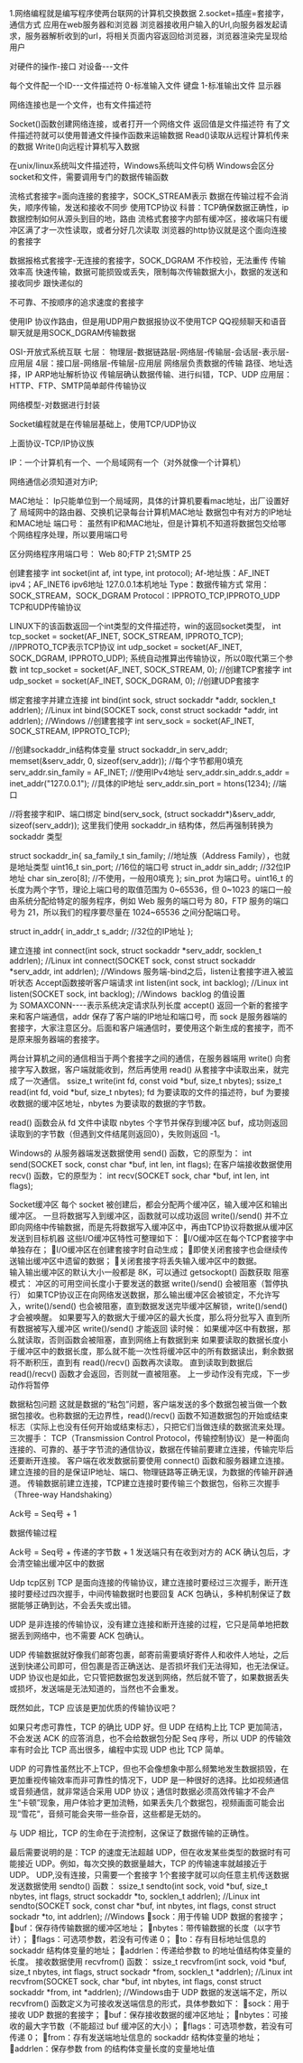 1.网络编程就是编写程序使两台联网的计算机交换数据
2.socket=插座=套接字，通信方式
应用在web服务器和浏览器
浏览器接收用户输入的Url,向服务器发起请求，服务器解析收到的url，将相关页面内容返回给浏览器，浏览器渲染完呈现给用户

对硬件的操作-接口
对设备---文件

每个文件配一个ID---文件描述符
0-标准输入文件  键盘
1-标准输出文件  显示器

网络连接也是一个文件，也有文件描述符

Socket()函数创建网络连接，或者打开一个网络文件  返回值是文件描述符
有了文件描述符就可以使用普通文件操作函数来运输数据
Read()读取从远程计算机传来的数据
Write()向远程计算机写入数据

在unix/linux系统叫文件描述符，Windows系统叫文件句柄
Windows会区分socket和文件，需要调用专门的数据传输函数

流格式套接字=面向连接的套接字，SOCK_STREAM表示
数据在传输过程不会消失，顺序传输，发送和接收不同步
使用TCP协议
科普：TCP确保数据正确性，ip数据控制如何从源头到目的地，路由
流格式套接字内部有缓冲区，接收端只有缓冲区满了才一次性读取，或者分好几次读取
浏览器的http协议就是这个面向连接的套接字

数据报格式套接字-无连接的套接字，SOCK_DGRAM
不作校验，无法重传
传输效率高
快速传输，数据可能损毁或丢失，限制每次传输数据大小，数据的发送和接收同步
跟快递似的

不可靠、不按顺序的追求速度的套接字

使用IP 协议作路由，但是用UDP用户数据报协议不使用TCP
QQ视频聊天和语音聊天就是用SOCK_DGRAM传输数据

OSI-开放式系统互联
七层：
物理层-数据链路层-网络层-传输层-会话层-表示层-应用层
4层：接口层-网络层-传输层-应用层
网络层负责数据的传输 路径、地址选择，IP ARP地址解析协议
传输层确认数据传输、进行纠错，TCP、UDP
应用层：HTTP、FTP、SMTP简单邮件传输协议

网络模型-对数据进行封装

Socket编程就是在传输层基础上，使用TCP/UDP协议

上面协议-TCP/IP协议族


IP：一个计算机有一个、一个局域网有一个（对外就像一个计算机）

网络通信必须知道对方iP;

MAC地址：
Ip只能单位到一个局域网，具体的计算机要看mac地址，出厂设置好了
局域网中的路由器、交换机记录每台计算机MAC地址
数据包中有对方的IP地址和MAC地址
端口号：
虽然有IP和MAC地址，但是计算机不知道将数据包交给哪个网络程序处理，所以要用端口号

区分网络程序用端口号：
Web 80;FTP 21;SMTP 25

创建套接字
int socket(int af, int type, int protocol);
Af-地址族：AF_INET ipv4；AF_INET6 ipv6地址
127.0.0.1本机地址
Type：数据传输方式 常用：SOCK_STREAM，SOCK_DGRAM
Protocol：IPPROTO_TCP,IPPROTO_UDP TCP和UDP传输协议

LINUX下的该函数返回一个int类型的文件描述符，win的返回socket类型，
int tcp_socket = socket(AF_INET, SOCK_STREAM, IPPROTO_TCP);  //IPPROTO_TCP表示TCP协议
int udp_socket = socket(AF_INET, SOCK_DGRAM, IPPROTO_UDP);
系统自动推算出传输协议，所以0取代第三个参数
int tcp_socket = socket(AF_INET, SOCK_STREAM, 0);  //创建TCP套接字
int udp_socket = socket(AF_INET, SOCK_DGRAM, 0);  //创建UDP套接字

绑定套接字并建立连接
int bind(int sock, struct sockaddr *addr, socklen_t addrlen);  //Linux
int bind(SOCKET sock, const struct sockaddr *addr, int addrlen);  //Windows
//创建套接字
int serv_sock = socket(AF_INET, SOCK_STREAM, IPPROTO_TCP);

//创建sockaddr_in结构体变量
struct sockaddr_in serv_addr;
memset(&serv_addr, 0, sizeof(serv_addr));  //每个字节都用0填充
serv_addr.sin_family = AF_INET;  //使用IPv4地址
serv_addr.sin_addr.s_addr = inet_addr("127.0.0.1");  //具体的IP地址
serv_addr.sin_port = htons(1234);  //端口

//将套接字和IP、端口绑定
bind(serv_sock, (struct sockaddr*)&serv_addr, sizeof(serv_addr));
这里我们使用 sockaddr_in 结构体，然后再强制转换为 sockaddr 类型

struct sockaddr_in{
    sa_family_t     sin_family;   //地址族（Address Family），也就是地址类型
    uint16_t        sin_port;     //16位的端口号
    struct in_addr  sin_addr;     //32位IP地址
    char            sin_zero[8];  //不使用，一般用0填充
};
sin_prot 为端口号。uint16_t 的长度为两个字节，理论上端口号的取值范围为 0~65536，但 0~1023 的端口一般由系统分配给特定的服务程序，例如 Web 服务的端口号为 80，FTP 服务的端口号为 21，所以我们的程序要尽量在 1024~65536 之间分配端口号。

struct in_addr{
    in_addr_t  s_addr;  //32位的IP地址
};

建立连接
int connect(int sock, struct sockaddr *serv_addr, socklen_t addrlen);  //Linux
int connect(SOCKET sock, const struct sockaddr *serv_addr, int addrlen);  //Windows
服务端-bind之后，listen让套接字进入被监听状态
Accept函数接听客户端请求
int listen(int sock, int backlog);  //Linux
int listen(SOCKET sock, int backlog);  //Windows
 backlog 的值设置为 SOMAXCONN----表示系统决定请求队列长度
accept() 返回一个新的套接字来和客户端通信，addr 保存了客户端的IP地址和端口号，而 sock 是服务器端的套接字，大家注意区分。后面和客户端通信时，要使用这个新生成的套接字，而不是原来服务器端的套接字。

两台计算机之间的通信相当于两个套接字之间的通信，在服务器端用 write() 向套接字写入数据，客户端就能收到，然后再使用 read() 从套接字中读取出来，就完成了一次通信。
ssize_t write(int fd, const void *buf, size_t nbytes);
ssize_t read(int fd, void *buf, size_t nbytes);
fd 为要读取的文件的描述符，buf 为要接收数据的缓冲区地址，nbytes 为要读取的数据的字节数。

read() 函数会从 fd 文件中读取 nbytes 个字节并保存到缓冲区 buf，成功则返回读取到的字节数（但遇到文件结尾则返回0），失败则返回 -1。

Windows的
从服务器端发送数据使用 send() 函数，它的原型为：
int send(SOCKET sock, const char *buf, int len, int flags);
在客户端接收数据使用 recv() 函数，它的原型为：
int recv(SOCKET sock, char *buf, int len, int flags);

Socket缓冲区
每个 socket 被创建后，都会分配两个缓冲区，输入缓冲区和输出缓冲区。
一旦将数据写入到缓冲区，函数就可以成功返回
write()/send() 并不立即向网络中传输数据，而是先将数据写入缓冲区中，再由TCP协议将数据从缓冲区发送到目标机器
这些I/O缓冲区特性可整理如下：
I/O缓冲区在每个TCP套接字中单独存在；
I/O缓冲区在创建套接字时自动生成；
即使关闭套接字也会继续传送输出缓冲区中遗留的数据；
关闭套接字将丢失输入缓冲区中的数据。                 
输入输出缓冲区的默认大小一般都是 8K，可以通过 getsockopt() 函数获取
阻塞模式：
冲区的可用空间长度小于要发送的数据 write()/send() 会被阻塞（暂停执行）
如果TCP协议正在向网络发送数据，那么输出缓冲区会被锁定，不允许写入，write()/send() 也会被阻塞，直到数据发送完毕缓冲区解锁，write()/send() 才会被唤醒。
如果要写入的数据大于缓冲区的最大长度，那么将分批写入
直到所有数据被写入缓冲区 write()/send() 才能返回
读时候：
如果缓冲区中有数据，那么就读取，否则函数会被阻塞，直到网络上有数据到来
如果要读取的数据长度小于缓冲区中的数据长度，那么就不能一次性将缓冲区中的所有数据读出，剩余数据将不断积压，直到有 read()/recv() 函数再次读取。
直到读取到数据后 read()/recv() 函数才会返回，否则就一直被阻塞。
上一步动作没有完成，下一步动作将暂停

数据粘包问题
这就是数据的“粘包”问题，客户端发送的多个数据包被当做一个数据包接收。也称数据的无边界性，read()/recv() 函数不知道数据包的开始或结束标志（实际上也没有任何开始或结束标志），只把它们当做连续的数据流来处理。
三次握手：
TCP（Transmission Control Protocol，传输控制协议）是一种面向连接的、可靠的、基于字节流的通信协议，数据在传输前要建立连接，传输完毕后还要断开连接。
客户端在收发数据前要使用 connect() 函数和服务器建立连接。建立连接的目的是保证IP地址、端口、物理链路等正确无误，为数据的传输开辟通道。
传输数据前建立连接，TCP建立连接时要传输三个数据包，俗称三次握手（Three-way Handshaking）


Ack号 = Seq号  + 1

数据传输过程

Ack号 = Seq号 + 传递的字节数 + 1
发送端只有在收到对方的 ACK 确认包后，才会清空输出缓冲区中的数据

Udp tcp区别
TCP 是面向连接的传输协议，建立连接时要经过三次握手，断开连接时要经过四次握手，中间传输数据时也要回复 ACK 包确认，多种机制保证了数据能够正确到达，不会丢失或出错。

UDP 是非连接的传输协议，没有建立连接和断开连接的过程，它只是简单地把数据丢到网络中，也不需要 ACK 包确认。

UDP 传输数据就好像我们邮寄包裹，邮寄前需要填好寄件人和收件人地址，之后送到快递公司即可，但包裹是否正确送达、是否损坏我们无法得知，也无法保证。UDP 协议也是如此，它只管把数据包发送到网络，然后就不管了，如果数据丢失或损坏，发送端是无法知道的，当然也不会重发。

既然如此，TCP 应该是更加优质的传输协议吧？

如果只考虑可靠性，TCP 的确比 UDP 好。但 UDP 在结构上比 TCP 更加简洁，不会发送 ACK 的应答消息，也不会给数据包分配 Seq 序号，所以 UDP 的传输效率有时会比 TCP 高出很多，编程中实现 UDP 也比 TCP 简单。

UDP 的可靠性虽然比不上TCP，但也不会像想象中那么频繁地发生数据损毁，在更加重视传输效率而非可靠性的情况下，UDP 是一种很好的选择。比如视频通信或音频通信，就非常适合采用 UDP 协议；通信时数据必须高效传输才不会产生“卡顿”现象，用户体验才更加流畅，如果丢失几个数据包，视频画面可能会出现“雪花”，音频可能会夹带一些杂音，这些都是无妨的。

与 UDP 相比，TCP 的生命在于流控制，这保证了数据传输的正确性。

最后需要说明的是：TCP 的速度无法超越 UDP，但在收发某些类型的数据时有可能接近 UDP。例如，每次交换的数据量越大，TCP 的传输速率就越接近于 UDP。
UDP,没有连接，只需要一个套接字
1个套接字就可以向任意主机传送数据
发送数据使用 sendto() 函数：
ssize_t sendto(int sock, void *buf, size_t nbytes, int flags, struct sockaddr *to, socklen_t addrlen); //Linux
int sendto(SOCKET sock, const char *buf, int nbytes, int flags, const struct sockadr *to, int addrlen); //Windows
sock：用于传输 UDP 数据的套接字；
buf：保存待传输数据的缓冲区地址；
nbytes：带传输数据的长度（以字节计）；
flags：可选项参数，若没有可传递 0；
to：存有目标地址信息的 sockaddr 结构体变量的地址；
addrlen：传递给参数 to 的地址值结构体变量的长度。
接收数据使用 recvfrom() 函数：
ssize_t recvfrom(int sock, void *buf, size_t nbytes, int flags, struct sockadr *from, socklen_t *addrlen);  //Linux
int recvfrom(SOCKET sock, char *buf, int nbytes, int flags, const struct sockaddr *from, int *addrlen);  //Windows由于 UDP 数据的发送端不定，所以 recvfrom() 函数定义为可接收发送端信息的形式，具体参数如下：
sock：用于接收 UDP 数据的套接字；
buf：保存接收数据的缓冲区地址；
nbytes：可接收的最大字节数（不能超过 buf 缓冲区的大小）；
flags：可选项参数，若没有可传递 0；
from：存有发送端地址信息的 sockaddr 结构体变量的地址；
addrlen：保存参数 from 的结构体变量长度的变量地址值
